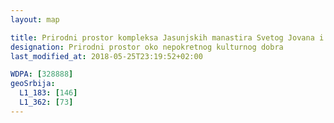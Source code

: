 ```yaml
---
layout: map

title: Prirodni prostor kompleksa Jasunjskih manastira Svetog Jovana i Svete Bogorodice
designation: Prirodni prostor oko nepokretnog kulturnog dobra
last_modified_at: 2018-05-25T23:19:52+02:00

WDPA: [328888]
geoSrbija:
  L1_183: [146]
  L1_362: [73]
---
```

